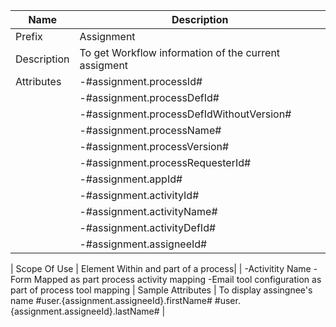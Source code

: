 | Name | Description |
| --- | --- |
| Prefix | Assignment|
| Description | To get Workflow  information of the current assigment |
|Attributes | -#assignment.processId# |
| |-#assignment.processDefId# |
| | -#assignment.processDefIdWithoutVersion# |
| | -#assignment.processName# |
| | -#assignment.processVersion# |
| | -#assignment.processRequesterId# |
| | -#assignment.appId# |
| | -#assignment.activityId# |
| | -#assignment.activityName# |
| | -#assignment.activityDefId# |
| | -#assignment.assigneeId# |

| Scope Of Use | Element Within and part of a process|
	       | -Activitity Name
							-Form Mapped as part process 
							 activity mapping
							-Email tool configuration as part of 
							 process tool mapping |
Sample Attributes		| To display assingnee's name
				 #user.{assignment.assigneeId}.firstName# #user.{assignment.assigneeId}.lastName#	|

